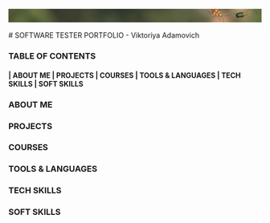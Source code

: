 <head><link rel="stylesheet" type="text/css" href="style.css"></head>

![Header](https://github.com/ViktoriyaAdamovich/viktoriyaadamovich/blob/main/assets/header.png)

<div id="Header-name">
# SOFTWARE TESTER PORTFOLIO - Viktoriya Adamovich
</div>

### TABLE OF CONTENTS
#### | ABOUT ME | PROJECTS | COURSES | TOOLS & LANGUAGES | TECH SKILLS | SOFT SKILLS 

### ABOUT ME

### PROJECTS

### COURSES

### TOOLS & LANGUAGES

### TECH SKILLS

### SOFT SKILLS